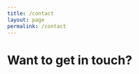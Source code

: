 ```yaml
---
title: /contact
layout: page
permalink: /contact
---
```


# Want to get in touch?
<br/>
<div align="center">
  <a href="https://linkedin.com/company/everyday-df3ndr" style="text-decoration: none; margin-right: 20px;">
    <i class="fa-brands fa-linkedin fa-2xl" style="color: #da2c35;"></i>
  </a>
  <a href="https://bsky.app/profile/df3ndr.io" style="text-decoration: none; margin-right: 20px;">
    <i class="fa-brands fa-bluesky fa-2xl" style="color: #da2c35;"></i>
  </a>
  <a href="https://www.youtube.com/@CloudArchitects" style="text-decoration: none; margin-right: 20px;">
    <i class="fa-brands fa-youtube fa-2xl" style="color: #da2c35;"></i>
  </a>
  <a href="https://infosec.exchange/@df3ndr" style="text-decoration: none; margin-right: 20px;">
    <i class="fa-brands fa-mastodon fa-2xl" style="color: #da2c35;"></i>
  </a>
  <a href="https://github.com/everday-df3ndr" style="text-decoration: none;">
    <i class="fa-brands fa-github fa-2xl" style="color: #da2c35;"></i>
  </a>
</div>
<br/>
